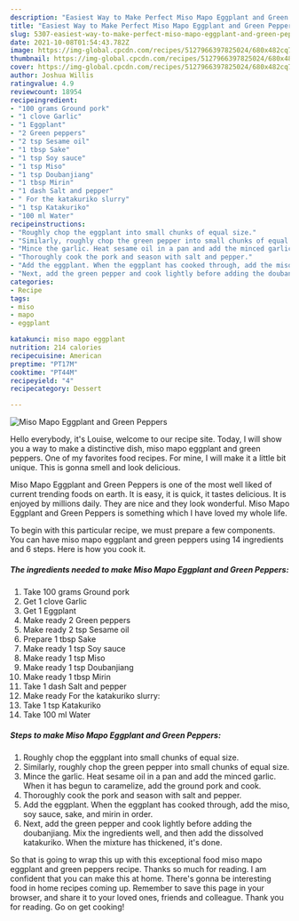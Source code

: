 ```yaml
---
description: "Easiest Way to Make Perfect Miso Mapo Eggplant and Green Peppers"
title: "Easiest Way to Make Perfect Miso Mapo Eggplant and Green Peppers"
slug: 5307-easiest-way-to-make-perfect-miso-mapo-eggplant-and-green-peppers
date: 2021-10-08T01:54:43.782Z
image: https://img-global.cpcdn.com/recipes/5127966397825024/680x482cq70/miso-mapo-eggplant-and-green-peppers-recipe-main-photo.jpg
thumbnail: https://img-global.cpcdn.com/recipes/5127966397825024/680x482cq70/miso-mapo-eggplant-and-green-peppers-recipe-main-photo.jpg
cover: https://img-global.cpcdn.com/recipes/5127966397825024/680x482cq70/miso-mapo-eggplant-and-green-peppers-recipe-main-photo.jpg
author: Joshua Willis
ratingvalue: 4.9
reviewcount: 18954
recipeingredient:
- "100 grams Ground pork"
- "1 clove Garlic"
- "1 Eggplant"
- "2 Green peppers"
- "2 tsp Sesame oil"
- "1 tbsp Sake"
- "1 tsp Soy sauce"
- "1 tsp Miso"
- "1 tsp Doubanjiang"
- "1 tbsp Mirin"
- "1 dash Salt and pepper"
- " For the katakuriko slurry"
- "1 tsp Katakuriko"
- "100 ml Water"
recipeinstructions:
- "Roughly chop the eggplant into small chunks of equal size."
- "Similarly, roughly chop the green pepper into small chunks of equal size."
- "Mince the garlic. Heat sesame oil in a pan and add the minced garlic. When it has begun to caramelize, add the ground pork and cook."
- "Thoroughly cook the pork and season with salt and pepper."
- "Add the eggplant. When the eggplant has cooked through, add the miso, soy sauce, sake, and mirin in order."
- "Next, add the green pepper and cook lightly before adding the doubanjiang. Mix the ingredients well, and then add the dissolved katakuriko. When the mixture has thickened, it&#39;s done."
categories:
- Recipe
tags:
- miso
- mapo
- eggplant

katakunci: miso mapo eggplant 
nutrition: 214 calories
recipecuisine: American
preptime: "PT17M"
cooktime: "PT44M"
recipeyield: "4"
recipecategory: Dessert

---
```



![Miso Mapo Eggplant and Green Peppers](https://img-global.cpcdn.com/recipes/5127966397825024/680x482cq70/miso-mapo-eggplant-and-green-peppers-recipe-main-photo.jpg)

Hello everybody, it's Louise, welcome to our recipe site. Today, I will show you a way to make a distinctive dish, miso mapo eggplant and green peppers. One of my favorites food recipes. For mine, I will make it a little bit unique. This is gonna smell and look delicious.



Miso Mapo Eggplant and Green Peppers is one of the most well liked of current trending foods on earth. It is easy, it is quick, it tastes delicious. It is enjoyed by millions daily. They are nice and they look wonderful. Miso Mapo Eggplant and Green Peppers is something which I have loved my whole life.


To begin with this particular recipe, we must prepare a few components. You can have miso mapo eggplant and green peppers using 14 ingredients and 6 steps. Here is how you cook it.

<!--inarticleads1-->

##### The ingredients needed to make Miso Mapo Eggplant and Green Peppers:

1. Take 100 grams Ground pork
1. Get 1 clove Garlic
1. Get 1 Eggplant
1. Make ready 2 Green peppers
1. Make ready 2 tsp Sesame oil
1. Prepare 1 tbsp Sake
1. Make ready 1 tsp Soy sauce
1. Make ready 1 tsp Miso
1. Make ready 1 tsp Doubanjiang
1. Make ready 1 tbsp Mirin
1. Take 1 dash Salt and pepper
1. Make ready  For the katakuriko slurry:
1. Take 1 tsp Katakuriko
1. Take 100 ml Water




<!--inarticleads2-->

##### Steps to make Miso Mapo Eggplant and Green Peppers:

1. Roughly chop the eggplant into small chunks of equal size.
1. Similarly, roughly chop the green pepper into small chunks of equal size.
1. Mince the garlic. Heat sesame oil in a pan and add the minced garlic. When it has begun to caramelize, add the ground pork and cook.
1. Thoroughly cook the pork and season with salt and pepper.
1. Add the eggplant. When the eggplant has cooked through, add the miso, soy sauce, sake, and mirin in order.
1. Next, add the green pepper and cook lightly before adding the doubanjiang. Mix the ingredients well, and then add the dissolved katakuriko. When the mixture has thickened, it&#39;s done.




So that is going to wrap this up with this exceptional food miso mapo eggplant and green peppers recipe. Thanks so much for reading. I am confident that you can make this at home. There's gonna be interesting food in home recipes coming up. Remember to save this page in your browser, and share it to your loved ones, friends and colleague. Thank you for reading. Go on get cooking!
